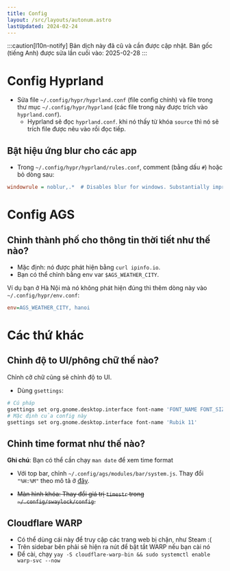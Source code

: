 ```yaml
---
title: Config
layout: /src/layouts/autonum.astro
lastUpdated: 2024-02-24
---
```

:::caution[l10n-notify]
Bản dịch này đã cũ và cần được cập nhật. Bản gốc (tiếng Anh) được sửa lần cuối vào: 2025-02-28
:::


# Config Hyprland
- Sửa file `~/.config/hypr/hyprland.conf` (file config chính) và file trong thư mục `~/.config/hypr/hyprland` (các file trong này được trích vào `hyprland.conf`).
  - Hyprland sẽ đọc `hyprland.conf`. khi nó thấy từ khóa `source` thì nó sẽ trích file được nêu vào rồi đọc tiếp.

## Bật hiệu ứng blur cho các app
- Trong `~/.config/hypr/hyprland/rules.conf`, comment (bằng dấu `#`) hoặc bỏ dòng sau:
```ini
windowrule = noblur,.*  # Disables blur for windows. Substantially improves performance.
```
# Config AGS
## Chỉnh thành phố cho thông tin thời tiết như thế nào?
- Mặc định: nó được phát hiện bằng `curl ipinfo.io`.
- Bạn có thể chỉnh bằng env var `$AGS_WEATHER_CITY`.

Ví dụ bạn ở Hà Nội mà nó không phát hiện đúng thì thêm dòng này vào `~/.config/hypr/env.conf`:
```ini
env=AGS_WEATHER_CITY, hanoi
```

# Các thứ khác
## Chỉnh độ to UI/phông chữ thế nào?
Chỉnh cỡ chữ cũng sẽ chỉnh độ to UI.
- Dùng `gsettings`:
```bash
# Cú pháp
gsettings set org.gnome.desktop.interface font-name 'FONT_NAME FONT_SIZE'
# Mặc định của config này
gsettings set org.gnome.desktop.interface font-name 'Rubik 11'
```

## Chỉnh time format như thế nào?

**Ghi chú**: Bạn có thể cần chạy `man date` để xem time format

- Với top bar, chỉnh `~/.config/ags/modules/bar/system.js`. Thay đổi `"%H:%M"` theo mô tả ở [đây](https://docs.gtk.org/glib/method.DateTime.format.html).

- ~~Màn hình khóa: Thay đổi giá trị `timestr` trong `~/.config/swaylock/config`.~~

## Cloudflare WARP
- Có thể dùng cái này để truy cập các trang web bị chặn, như Steam :(
- Trên sidebar bên phải sẽ hiện ra nút để bật tắt WARP nếu bạn cài nó
- Để cài, chạy `yay -S cloudflare-warp-bin && sudo systemctl enable warp-svc --now`
